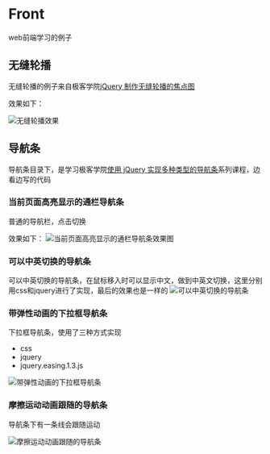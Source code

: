 # Front
web前端学习的例子

## 无缝轮播

无缝轮播的例子来自极客学院[jQuery 制作无缝轮播的焦点图](http://www.jikexueyuan.com/course/2574.html)

效果如下：

![无缝轮播效果](https://github.com/windzencoder/Front/blob/master/%E6%97%A0%E7%BC%9D%E8%BD%AE%E6%92%AD/infinite_scroll.gif)

## 导航条

导航条目录下，是学习极客学院[使用 jQuery 实现多种类型的导航条](http://www.jikexueyuan.com/course/2477.html)系列课程，边看边写的代码


### 当前页面高亮显示的通栏导航条
普通的导航栏，点击切换

效果如下：
![当前页面高亮显示的通栏导航条效果图](https://github.com/windzencoder/Front/blob/master/%E5%AF%BC%E8%88%AA%E6%9D%A1/%E5%BD%93%E5%89%8D%E9%A1%B5%E9%9D%A2%E9%AB%98%E4%BA%AE%E6%98%BE%E7%A4%BA%E7%9A%84%E9%80%9A%E6%A0%8F%E5%AF%BC%E8%88%AA%E6%9D%A1/result.png)

### 可以中英切换的导航条
可以中英切换的导航条，在鼠标移入时可以显示中文，做到中英文切换，这里分别用css和jquery进行了实现，最后的效果也是一样的
![可以中英切换的导航条](https://github.com/windzencoder/Front/blob/master/%E5%AF%BC%E8%88%AA%E6%9D%A1/%E5%8F%AF%E4%BB%A5%E4%B8%AD%E8%8B%B1%E5%88%87%E6%8D%A2%E7%9A%84%E5%AF%BC%E8%88%AA%E6%9D%A1/result_effect.gif)

### 带弹性动画的下拉框导航条
下拉框导航条，使用了三种方式实现
+ css
+ jquery
+ jquery.easing.1.3.js

![带弹性动画的下拉框导航条](https://github.com/windzencoder/Front/blob/master/%E5%AF%BC%E8%88%AA%E6%9D%A1/%E5%B8%A6%E5%BC%B9%E6%80%A7%E5%8A%A8%E7%94%BB%E7%9A%84%E4%B8%8B%E6%8B%89%E6%A1%86%E5%AF%BC%E8%88%AA%E6%9D%A1/bounce_effect.gif)

### 摩擦运动动画跟随的导航条
导航条下有一条线会跟随运动

![摩擦运动动画跟随的导航条](https://github.com/windzencoder/Front/tree/master/%E5%AF%BC%E8%88%AA%E6%9D%A1/%E6%91%A9%E6%93%A6%E8%BF%90%E5%8A%A8%E5%8A%A8%E7%94%BB%E8%B7%9F%E9%9A%8F%E7%9A%84%E5%AF%BC%E8%88%AA%E6%9D%A1)






